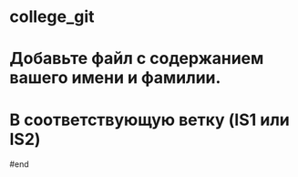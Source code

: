 # college_git
# Добавьте файл с содержанием вашего имени и фамилии.
# В соответствующую ветку (IS1 или IS2)
#end
